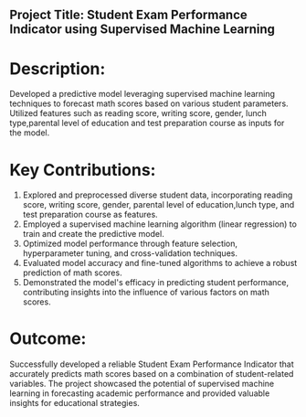 ## Project Title: Student Exam Performance Indicator using Supervised Machine Learning

# Description:
Developed a predictive model leveraging supervised machine learning techniques to forecast math scores based on various student parameters. Utilized features such as reading score, writing score, gender, lunch type,parental level of education and test preparation course as inputs for the model.

# Key Contributions:

1. Explored and preprocessed diverse student data, incorporating reading score, writing score, gender, parental level of education,lunch type, and test preparation course as features.
2. Employed a supervised machine learning algorithm (linear regression) to train and create the predictive model.
3. Optimized model performance through feature selection, hyperparameter tuning, and cross-validation techniques.
4. Evaluated model accuracy and fine-tuned algorithms to achieve a robust prediction of math scores.
5. Demonstrated the model's efficacy in predicting student performance, contributing insights into the influence of various factors on math scores.

# Outcome:
Successfully developed a reliable Student Exam Performance Indicator that accurately predicts math scores based on a combination of student-related variables. The project showcased the potential of supervised machine learning in forecasting academic performance and provided valuable insights for educational strategies.